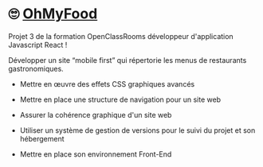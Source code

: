 # 🙄 [OhMyFood](https://matteobruccoleri.github.io/ohmyfood/)

Projet 3 de la formation OpenClassRooms développeur d'application Javascript React !

Développer un site “mobile first” qui répertorie les menus de restaurants gastronomiques.

* Mettre en œuvre des effets CSS graphiques avancés
  
* Mettre en place une structure de navigation pour un site web
  
* Assurer la cohérence graphique d'un site web
  
* Utiliser un système de gestion de versions pour le suivi du projet et son hébergement
 
* Mettre en place son environnement Front-End
